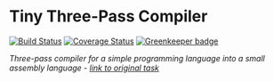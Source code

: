 # Tiny Three-Pass Compiler

[![Build Status](https://travis-ci.org/ghaiklor/tiny-three-pass-compiler-codewars.svg?branch=master)](https://travis-ci.org/ghaiklor/tiny-three-pass-compiler-codewars)
[![Coverage Status](https://coveralls.io/repos/github/ghaiklor/tiny-three-pass-compiler-codewars/badge.svg?branch=master)](https://coveralls.io/github/ghaiklor/tiny-three-pass-compiler-codewars?branch=master)
[![Greenkeeper badge](https://badges.greenkeeper.io/ghaiklor/tiny-three-pass-compiler-codewars.svg)](https://greenkeeper.io/)

_Three-pass compiler for a simple programming language into a small assembly language - [link to original task](https://www.codewars.com/kata/tiny-three-pass-compiler/javascript)_
